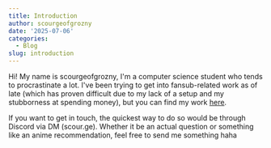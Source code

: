 ```yaml
---
title: Introduction
author: scourgeofgrozny
date: '2025-07-06'
categories:
  - Blog
slug: introduction
---
```


Hi! My name is scourgeofgrozny, I'm a computer science student who tends to procrastinate a lot. I've been trying to get into fansub-related work as of late (which has proven difficult due to my lack of a setup and my stubborness at spending money), but you can find my work [here](https://nyaa.si/?f=0&c=0_0&q=scourgeofgrozny).

If you want to get in touch, the quickest way to do so would be through Discord via DM (scour.ge). Whether it be an actual question or something like an anime recommendation, feel free to send me something haha 
